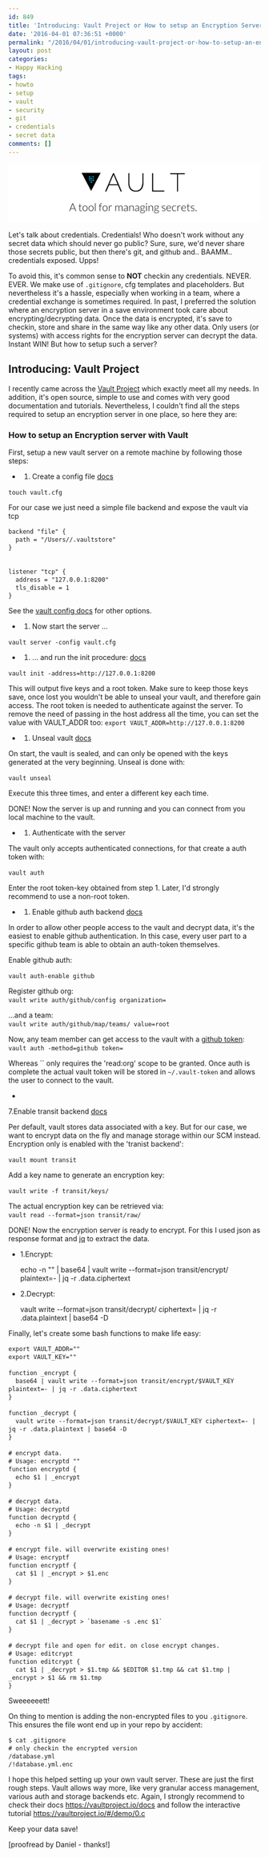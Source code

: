 ```yaml
---
id: 849
title: 'Introducing: Vault Project or How to setup an Encryption Server'
date: '2016-04-01 07:36:51 +0000'
permalink: "/2016/04/01/introducing-vault-project-or-how-to-setup-an-encryption-server/"
layout: post
categories:
- Happy Hacking
tags:
- howto
- setup
- vault
- security
- git
- credentials
- secret data
comments: []
---
```

![](/files/2015/08/Screen-Shot-2015-08-07-at-16.08.24.png)

Let's talk about credentials. Credentials! Who doesn't work without any secret data which should never go public? Sure, sure, we'd never share those secrets public, but then there's git, and github and.. BAAMM.. credentials exposed. Upps!

To avoid this, it's common sense to **NOT** checkin any credentials. NEVER. EVER. We make use of `.gitignore`, cfg templates and placeholders. But nevertheless it's a hassle, especially when working in a team, where a credential exchange is sometimes required. In past, I preferred the solution where an encryption server in a save environment took care about encrypting/decrypting data. Once the data is encrypted, it's save to checkin, store and share in the same way like any other data. Only users (or systems) with access rights for the encryption server can decrypt the data. Instant WIN! But how to setup such a server?

## Introducing: Vault Project

I recently came across the [Vault Project](https://vaultproject.io) which exactly meet all my needs. In addition, it's open source, simple to use and comes with very good documentation and tutorials. Nevertheless, I couldn't find all the steps required to setup an encryption server in one place, so here they are:

### How to setup an Encryption server with Vault

First, setup a new vault server on a remote machine by following those steps:

- 
  1. Create a config file [docs](https://vaultproject.io/docs/config)

`touch vault.cfg`

For our case we just need a simple file backend and expose the vault via tcp

    backend "file" {
      path = "/Users//.vaultstore"
    }
    
    
    listener "tcp" {
      address = "127.0.0.1:8200"
      tls_disable = 1
    }

See the [vault config docs](https://vaultproject.io/docs/config) for other options.

- 
  1. Now start the server ...

`vault server -config vault.cfg`

- 
  1. ... and run the init procedure: [docs](https://vaultproject.io/docs)

`vault init -address=http://127.0.0.1:8200`

This will output five keys and a root token. Make sure to keep those keys save, once lost you wouldn't be able to unseal your vault, and therefore gain access. The root token is needed to authenticate against the server. To remove the need of passing in the host address all the time, you can set the value with VAULT_ADDR too: `export VAULT_ADDR=http://127.0.0.1:8200`

- 
  1. Unseal vault [docs](https://vaultproject.io/docs/concepts/seal.html)

On start, the vault is sealed, and can only be opened with the keys generated at the very beginning. Unseal is done with:

`vault unseal`

Execute this three times, and enter a different key each time.

DONE! Now the server is up and running and you can connect from you local machine to the vault.

- 
  1. Authenticate with the server

The vault only accepts authenticated connections, for that create a auth token with:

`vault auth`

Enter the root token-key obtained from step 1. Later, I'd strongly recommend to use a non-root token.

- 
  1. Enable github auth backend [docs](https://vaultproject.io/docs/auth/github.html)

In order to allow other people access to the vault and decrypt data, it's the easiest to enable github authentication. In this case, every user part to a specific github team is able to obtain an auth-token themselves.

Enable github auth:

`vault auth-enable github`

Register github org:  
`vault write auth/github/config organization=`

...and a team:  
`vault write auth/github/map/teams/ value=root`

Now, any team member can get access to the vault with a [github token](https://github.com/settings/tokens):  
`vault auth -method=github token=`

Whereas `` only requires the 'read:org' scope to be granted. Once auth is complete the actual vault token will be stored in `~/.vault-token` and allows the user to connect to the vault.

- 

7.Enable transit backend [docs](https://vaultproject.io/docs/secrets/transit)

Per default, vault stores data associated with a key. But for our case, we want to encrypt data on the fly and manage storage within our SCM instead. Encryption only is enabled with the 'tranist backend':

`vault mount transit`

Add a key name to generate an encryption key:

`vault write -f transit/keys/`

The actual encryption key can be retrieved via:  
`vault read --format=json transit/raw/`

DONE! Now the encryption server is ready to encrypt. For this I used json as response format and [jq](http://stedolan.github.io/jq/) to extract the data.

- 1.Encrypt:

    echo -n "" | base64 | vault write --format=json transit/encrypt/ plaintext=- | jq -r .data.ciphertext

- 2.Decrypt:

    vault write --format=json transit/decrypt/ ciphertext= | jq -r .data.plaintext | base64 -D

Finally, let's create some bash functions to make life easy:

    export VAULT_ADDR=""
    export VAULT_KEY=""
    
    function _encrypt {
      base64 | vault write --format=json transit/encrypt/$VAULT_KEY plaintext=- | jq -r .data.ciphertext
    }
    
    function _decrypt {
      vault write --format=json transit/decrypt/$VAULT_KEY ciphertext=- | jq -r .data.plaintext | base64 -D
    }
    
    # encrypt data.
    # Usage: encryptd ""
    function encryptd {
      echo $1 | _encrypt
    }
    
    # decrypt data.
    # Usage: decryptd 
    function decryptd {
      echo -n $1 | _decrypt
    }
    
    # encrypt file. will overwrite existing ones! 
    # Usage: encryptf 
    function encryptf {
      cat $1 | _encrypt > $1.enc
    }
    
    # decrypt file. will overwrite existing ones! 
    # Usage: decryptf 
    function decryptf {
      cat $1 | _decrypt > `basename -s .enc $1`
    }
    
    # decrypt file and open for edit. on close encrypt changes.
    # Usage: editcrypt 
    function editcrypt {
      cat $1 | _decrypt > $1.tmp && $EDITOR $1.tmp && cat $1.tmp | _encrypt > $1 && rm $1.tmp
    }

Sweeeeeett!

On thing to mention is adding the non-encrypted files to you `.gitignore`. This ensures the file wont end up in your repo by accident:

    $ cat .gitignore
    # only checkin the encrypted version
    /database.yml
    /!database.yml.enc

I hope this helped setting up your own vault server. These are just the first rough steps. Vault allows way more, like very granular access management, various auth and storage backends etc. Again, I strongly recommend to check their docs <https://vaultproject.io/docs> and follow the interactive tutorial <https://vaultproject.io/#/demo/0.c>

Keep your data save!

[proofread by Daniel - thanks!]